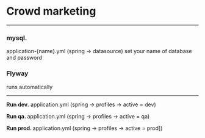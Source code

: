 
<h1>Crowd marketing</h1>
<hr>
<h3>mysql.</h3> application-{name}.yml (spring -> datasource) set your name of database and password

<h3>Flyway</h3>
runs automatically
<hr>

<b>Run dev.</b> application.yml (spring -> profiles -> active = dev)

<b>Run qa. </b> application.yml (spring -> profiles -> active = qa)

<b>Run prod. </b> application.yml (spring -> profiles -> active = prod])